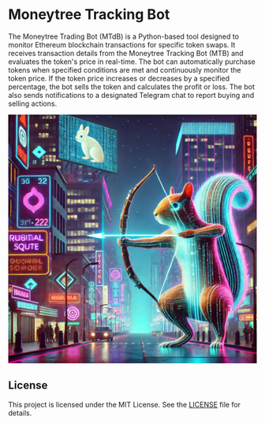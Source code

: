 # Moneytree Tracking Bot

The Moneytree Trading Bot (MTdB) is a Python-based tool designed to monitor Ethereum blockchain transactions for specific token swaps. It receives transaction details from the Moneytree Tracking Bot (MTB) and evaluates the token's price in real-time. The bot can automatically purchase tokens when specified conditions are met and continuously monitor the token price. If the token price increases or decreases by a specified percentage, the bot sells the token and calculates the profit or loss. The bot also sends notifications to a designated Telegram chat to report buying and selling actions.

![MTdB](images/MTdB.png)

## License

This project is licensed under the MIT License. See the [LICENSE](LICENSE) file for details.
